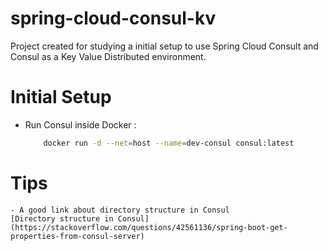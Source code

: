 # spring-cloud-consul-kv
Project created for studying a initial setup to use Spring Cloud Consult and Consul as a Key Value Distributed environment.

# Initial Setup

  - Run Consul inside Docker :
    ```sh
        docker run -d --net=host --name=dev-consul consul:latest
    ```

# Tips
    - A good link about directory structure in Consul
    [Directory structure in Consul](https://stackoverflow.com/questions/42561136/spring-boot-get-properties-from-consul-server)
